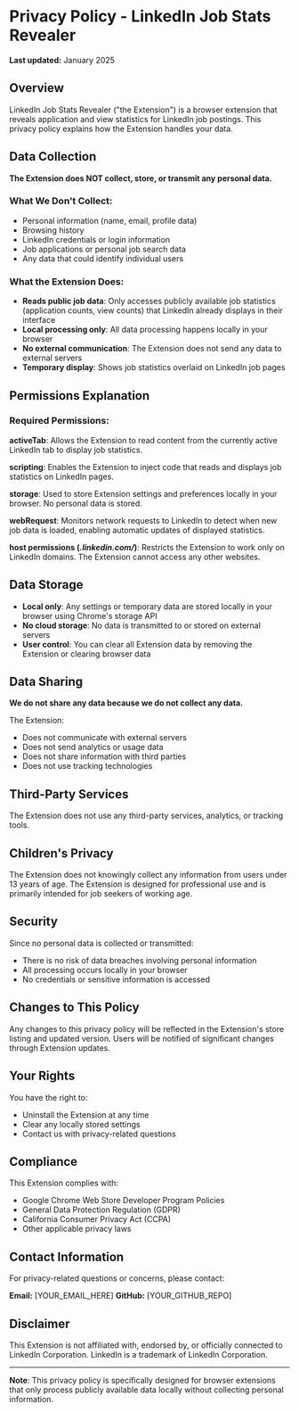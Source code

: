 # Privacy Policy - LinkedIn Job Stats Revealer

**Last updated:** January 2025

## Overview

LinkedIn Job Stats Revealer ("the Extension") is a browser extension that reveals application and view statistics for LinkedIn job postings. This privacy policy explains how the Extension handles your data.

## Data Collection

**The Extension does NOT collect, store, or transmit any personal data.**

### What We Don't Collect:
- Personal information (name, email, profile data)
- Browsing history
- LinkedIn credentials or login information
- Job applications or personal job search data
- Any data that could identify individual users

### What the Extension Does:
- **Reads public job data**: Only accesses publicly available job statistics (application counts, view counts) that LinkedIn already displays in their interface
- **Local processing only**: All data processing happens locally in your browser
- **No external communication**: The Extension does not send any data to external servers
- **Temporary display**: Shows job statistics overlaid on LinkedIn job pages

## Permissions Explanation

### Required Permissions:

**activeTab**: Allows the Extension to read content from the currently active LinkedIn tab to display job statistics.

**scripting**: Enables the Extension to inject code that reads and displays job statistics on LinkedIn pages.

**storage**: Used to store Extension settings and preferences locally in your browser. No personal data is stored.

**webRequest**: Monitors network requests to LinkedIn to detect when new job data is loaded, enabling automatic updates of displayed statistics.

**host permissions (*.linkedin.com/*)**: Restricts the Extension to work only on LinkedIn domains. The Extension cannot access any other websites.

## Data Storage

- **Local only**: Any settings or temporary data are stored locally in your browser using Chrome's storage API
- **No cloud storage**: No data is transmitted to or stored on external servers
- **User control**: You can clear all Extension data by removing the Extension or clearing browser data

## Data Sharing

**We do not share any data because we do not collect any data.**

The Extension:
- Does not communicate with external servers
- Does not send analytics or usage data
- Does not share information with third parties
- Does not use tracking technologies

## Third-Party Services

The Extension does not use any third-party services, analytics, or tracking tools.

## Children's Privacy

The Extension does not knowingly collect any information from users under 13 years of age. The Extension is designed for professional use and is primarily intended for job seekers of working age.

## Security

Since no personal data is collected or transmitted:
- There is no risk of data breaches involving personal information
- All processing occurs locally in your browser
- No credentials or sensitive information is accessed

## Changes to This Policy

Any changes to this privacy policy will be reflected in the Extension's store listing and updated version. Users will be notified of significant changes through Extension updates.

## Your Rights

You have the right to:
- Uninstall the Extension at any time
- Clear any locally stored settings
- Contact us with privacy-related questions

## Compliance

This Extension complies with:
- Google Chrome Web Store Developer Program Policies
- General Data Protection Regulation (GDPR)
- California Consumer Privacy Act (CCPA)
- Other applicable privacy laws

## Contact Information

For privacy-related questions or concerns, please contact:

**Email:** [YOUR_EMAIL_HERE]
**GitHub:** [YOUR_GITHUB_REPO]

## Disclaimer

This Extension is not affiliated with, endorsed by, or officially connected to LinkedIn Corporation. LinkedIn is a trademark of LinkedIn Corporation.

---

**Note**: This privacy policy is specifically designed for browser extensions that only process publicly available data locally without collecting personal information.